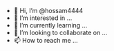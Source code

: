 - 👋 Hi, I’m @hossam4444
- 👀 I’m interested in ...
- 🌱 I’m currently learning ...
- 💞️ I’m looking to collaborate on ...
- 📫 How to reach me ...

<!---
hossam4444/hossam4444 is a ✨ special ✨ repository because its `ABOUT_ME.md` (this file) appears on your GitHub profile.
You can click the Preview link to take a look at your changes.
--->
